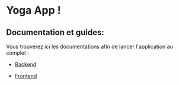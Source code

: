 # Yoga App !

## Documentation et guides:

Vous trouverez ici les documentations afin de lancer l'application au complet :

- [Backend](backend/README.md)

- [Frontend](frontend/README.md)
